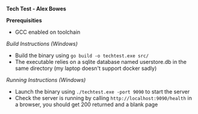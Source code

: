**Tech Test - Alex Bowes**

**Prerequisities**

- GCC enabled on toolchain

*Build Instructions (Windows)*

- Build the binary using `go build -o techtest.exe src/`
- The executable relies on a sqlite database named userstore.db in the same directory (my laptop doesn't support docker sadly)

*Running Instructions (Windows)*

- Launch the binary using `./techtest.exe -port 9090` to start the server
- Check the server is running by calling `http://localhost:9090/health` in a browser, you should get 200 returned and a blank page
